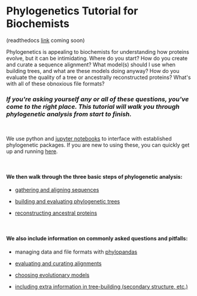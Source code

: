 # Phylogenetics Tutorial for Biochemists

(readthedocs [link]() coming soon)

Phylogenetics is appealing to biochemists for understanding how proteins evolve, but it can be intimidating. Where do you start? How do you create and curate a sequence alignment? What model(s) should I use when building trees, and what are these models doing anyway? How do you evaluate the quality of a tree or ancestrally reconstructed proteins? What's with all of these obnoxious file formats?

### *If you're asking yourself any or all of these questions, you've come to the right place. This tutorial will walk you through phylogenetic analysis from start to finish.*

<br/>

We use python and [jupyter notebooks](https://github.com/jupyter/notebook) to interface with established phylogenetic packages. If you are new to using these, you can quickly get up and running [here](https://python-for-scientists.readthedocs.io/en/latest/).

<br/>

#### We then walk through the three basic steps of phylogenetic analysis:

- [gathering and aligning sequences]()

- [building and evaluating phylogenetic trees]()

- [reconstructing ancestral proteins]()

<br/>

#### We also include information on commonly asked questions and pitfalls:

- managing data and file formats with [phylopandas](https://github.com/Zsailer/phylopandas)

- [evaluating and curating alignments]()

- [choosing evolutionary models]()

- [including extra information in tree-building (secondary structure, etc.)]()
